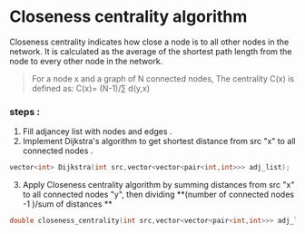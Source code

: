# Closeness centrality algorithm
Closeness centrality indicates how close a node is to all other nodes in the network. It is calculated as the average of the shortest path length from the node to every other node in
the network.
> For a node x and a graph of N connected nodes, The centrality C(x) is defined as:
> C(x)= (N-1)/∑ d(y,x)
### steps :
1. Fill adjancey list with nodes and edges .
2. Implement Dijkstra's algorithm to get shortest distance from src "x" to all connected nodes .
```C++
vector<int> Dijkstra(int src,vector<vector<pair<int,int>>> adj_list);
```
3. Apply Closeness centrality algorithm by summing distances from src "x" to all connected nodes "y", then dividing 
**(number of connected nodes -1 )/sum of distances **
```C++
double closeness_centrality(int src,vector<vector<pair<int,int>>> adj_list);
```
